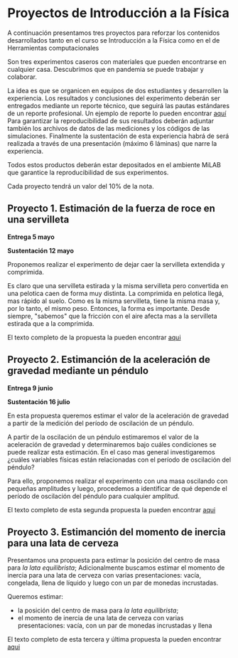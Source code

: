 # Proyectos de Introducción a la Física
A continuación presentamos tres proyectos para reforzar los contenidos desarrollados tanto en el curso se Introducción a la Física como en el de Herramientas computacionales

Son tres experimentos caseros con materiales que pueden encontrarse en cualquier casa. Descubrimos que en pandemia se puede trabajar y colaborar.

La idea es que se organicen en equipos de dos estudiantes y desarrollen la experiencia.     Los resultados y conclusiones del experimento deberán ser entregados mediante un reporte técnico, que seguirá las pautas estándares de un reporte profesional. Un ejemplo de reporte lo pueden encontrar [aquí](https://www.overleaf.com/read/hfqvjnjwngnp) Para garantizar la reproducibilidad de sus resultados deberán adjuntar también los archivos de datos de las mediciones y los códigos de las simulaciones. Finalmente la sustentación de esta experiencia habrá de será realizada a través de una presentación (máximo 6 láminas) que narre la experiencia.

Todos estos productos deberán estar depositados en el ambiente MiLAB que garantice la reproducibilidad de sus experimentos.  

Cada proyecto tendrá un valor del 10% de la nota.

## Proyecto 1. Estimación de la fuerza de roce en una servilleta
**Entrega 5 mayo**

**Sustentación 12 mayo**

Proponemos realizar el experimento de dejar caer la servilleta extendida y comprimida.

Es claro que una servilleta estirada y la misma servilleta pero convertida en una pelotica caen de forma muy distinta. La comprimida en pelotica llegá, mas rápido al suelo. Como es la misma servilleta, tiene la misma masa y, por lo tanto, el mismo peso. Entonces, la forma es importante. Desde siempre, "sabemos" que la fricción con el aire afecta mas a la servilleta estirada que a la comprimida.

El texto completo de la propuesta la pueden encontrar [aqui](https://www.overleaf.com/read/tqxvvkwjbzfw)

## Proyecto 2. Estimanción de la aceleración de gravedad mediante  un péndulo
**Entrega 9 junio**

**Sustentación 16 julio**

En esta propuesta queremos estimar el valor de la aceleración de gravedad a partir de la medición del período de oscilación de un péndulo.  

A partir de la oscilación de un péndulo estimaremos el valor de la aceleración de gravedad y determinaremos bajo cuáles condiciones se puede realizar esta estimación.  En el caso mas general investigaremos ¿cuáles variables físicas están relacionadas con el período de oscilación del péndulo?

Para ello, proponemos realizar el experimento con una masa oscilando con pequeñas amplitudes y luego, procedemos a identificar de qué depende el período de oscilación del péndulo para cualquier amplitud.  

El texto completo de esta segunda propuesta la pueden encontrar [aqui](https://www.overleaf.com/read/kpztdppzwjbv)

## Proyecto 3. Estimanción del momento de inercia para una lata de cerveza
Presentamos una propuesta para estimar la posición del centro de masa para *la lata equilibrista*; Adicionalmente buscamos estimar el momento de inercia para una lata de cerveza con varias presentaciones: vacía, congelada, llena de líquido y luego con un par de monedas incrustadas.

Queremos estimar:
  + la posición del centro de masa para *la lata equilibrista*;
  + el momento de inercia de una lata de cerveza con varias presentaciones: vacía, con un par de monedas incrustadas y llena

El texto completo de esta tercera y última propuesta la pueden encontrar [aqui](https://www.overleaf.com/read/sqbsmmnnbvdn)
